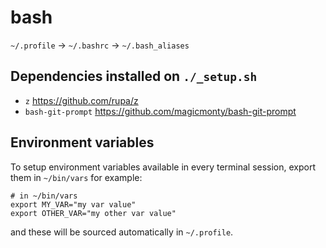 # bash

`~/.profile` -> `~/.bashrc` -> `~/.bash_aliases`

## Dependencies installed on `./_setup.sh`

- `z` https://github.com/rupa/z
- `bash-git-prompt` https://github.com/magicmonty/bash-git-prompt

## Environment variables

To setup environment variables available in every terminal session, export them in
`~/bin/vars` for example:

```
# in ~/bin/vars
export MY_VAR="my var value"
export OTHER_VAR="my other var value"
```

and these will be sourced automatically in `~/.profile`.
